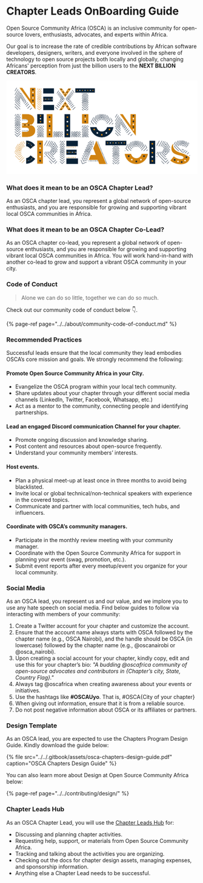 # Chapter Leads OnBoarding Guide

Open Source Community Africa \(OSCA\) is an inclusive community for open-source lovers, enthusiasts, advocates, and experts within Africa.

Our goal is to increase the rate of credible contributions by African software developers, designers, writers, and everyone involved in the sphere of technology to open source projects both locally and globally, changing Africans' perception from just the billion users to the **NEXT BILLION CREATORS**.

![](../../.gitbook/assets/nxtbc.png)

### What does it mean to be an OSCA Chapter Lead? 

As an OSCA chapter lead, you represent a global network of open-source enthusiasts, and you are responsible for growing and supporting vibrant local OSCA communities in Africa.

### What does it mean to be an OSCA Chapter Co-Lead? 

As an OSCA chapter co-lead, you represent a global network of open-source enthusiasts, and you are responsible for growing and supporting vibrant local OSCA communities in Africa. You will work hand-in-hand with another co-lead to grow and support a vibrant OSCA community in your city.

### Code of Conduct

> Alone we can do so little, together we can do so much.

Check out our community code of conduct below 👇. 

{% page-ref page="../../about/community-code-of-conduct.md" %}

### Recommended Practices

Successful leads ensure that the local community they lead embodies OSCA’s core mission and goals. We strongly recommend the following:

#### Promote Open Source Community Africa in your City.

* Evangelize the OSCA program within your local tech community.
* Share updates about your chapter through your different social media channels \(LinkedIn, Twitter, Facebook, Whatsapp, etc.\)
* Act as a mentor to the community, connecting people and identifying partnerships.

#### Lead an engaged Discord communication Channel for your chapter.

* Promote ongoing discussion and knowledge sharing.
* Post content and resources about open-source frequently.
* Understand your community members’ interests.

#### Host events.

* Plan a physical meet-up at least once in three months to avoid being blacklisted. 
* Invite local or global technical/non-technical speakers with experience in the covered topics.
* Communicate and partner with local communities, tech hubs, and influencers.

#### Coordinate with OSCA’s community managers.

* Participate in the monthly review meeting with your community manager.
* Coordinate with the Open Source Community Africa for support in planning your event \(swag, promotion, etc.\). 
* Submit event reports after every meetup/event you organize for your local community.

### Social Media

As an OSCA lead, you represent us and our value, and we implore you to use any hate speech on social media. Find below guides to follow via interacting with members of your community:

1. Create a Twitter account for your chapter and customize the account.
2. Ensure that the account name always starts with OSCA followed by the chapter name \(e.g., OSCA Nairobi\), and the handle should be OSCA \(in lowercase\) followed by the chapter name \(e.g., @oscanairobi or @osca\_nairobi\).
3. Upon creating a social account for your chapter, kindly copy, edit and use this for your chapter’s bio: _"A budding @oscafrica community of open-source advocates and contributors in {Chapter’s city, State, Country Flag}."_
4. Always tag @oscafrica when creating awareness about your events or initiatives.
5. Use the hashtags like **\#OSCAUyo**. That is, \#OSCA{City of your chapter}
6. When giving out information, ensure that it is from a reliable source.
7. Do not post negative information about OSCA or its affiliates or partners.

### Design Template

As an OSCA lead, you are expected to use the Chapters Program Design Guide. Kindly download the guide below:

{% file src="../../.gitbook/assets/osca-chapters-design-guide.pdf" caption="OSCA Chapters Design Guide" %}

You can also learn more about Design at Open Source Community Africa below:

{% page-ref page="../../contributing/design/" %}

### Chapter Leads Hub

As an OSCA Chapter Lead, you will use the [Chapter Leads Hub](https://github.com/oscafrica/chapter-leads-hub) for:

* Discussing and planning chapter activities.
* Requesting help, support, or materials from Open Source Community Africa. 
* Tracking and talking about the activities you are organizing.
* Checking out the docs for chapter design assets, managing expenses, and sponsorship information.
* Anything else a Chapter Lead needs to be successful.

###  

